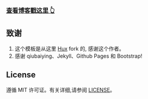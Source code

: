 >
### [查看博客戳这里 👆](http://qiubaiying.github.io)

## 致谢

1. 这个模板是从这里 [Hux](https://github.com/qiubaiying/qiubaiying.github.io) fork 的, 感谢这个作者。 
2. 感谢 qiubaiying、Jekyll、Github Pages 和 Bootstrap!

## License

遵循 MIT 许可证。有关详细,请参阅 [LICENSE](https://github.com/qiubaiying/qiubaiying.github.io/blob/master/LICENSE)。

